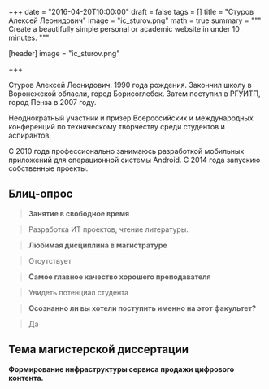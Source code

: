 +++
date = "2016-04-20T10:00:00"
draft = false
tags = []
title = "Стуров Алексей Леонидович"
image = "ic_sturov.png"
math = true
summary = """
Create a beautifully simple personal or academic website in under 10 minutes. 
"""

[header]
image = "ic_sturov.png"

+++

Стуров Алексей Леонидович. 1990 года рождения. Закончил школу в Воронежской обласли, город Борисоглебск. Затем поступил в РГУИТП, город Пенза в 2007 году.
      
Неоднократный участник и призер Всероссийских и международных конференций по техническому творчеству среди студентов и аспирантов.
      
С 2010 года профессионально занимаюсь разработкой мобильных приложений для операционной системы Android. С 2014 года запускию собственные проекты.

## Блиц-опрос
      
> **Занятие в свободное время**
      
> Разработка ИТ проектов, чтение литературы.
      
> **Любимая дисциплина в магистратуре**
      
> Отсутствует
      
> **Самое главное качество хорошего преподавателя**
      
> Увидеть потенциал студента
      
> **Осознанно ли вы хотели поступить именно на этот факультет?**
      
> Да
      
## Тема магистерской диссертации

**Формирование инфраструктуры сервиса продажи цифрового контента.**